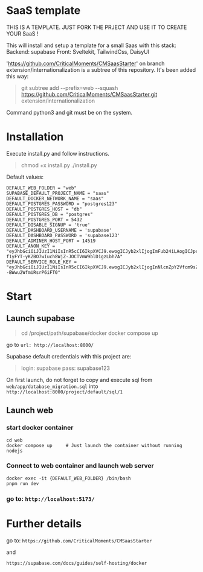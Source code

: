 # SaaS template

THIS IS A TEMPLATE. JUST FORK THE PRJECT AND USE IT TO CREATE YOUR SaaS !

This will install and setup a template for a small Saas with this stack:
Backend: supabase
Front: Sveltekit, TailwindCss, DaisyUI

'https://github.com/CriticalMoments/CMSaasStarter' on branch extension/internationalization is a subtree of this repository. It's been added this way:

> git subtree add --prefix=web --squash https://github.com/CriticalMoments/CMSaasStarter.git extension/internationalization

Command python3 and git must be on the system.

# Installation

Execute install.py and follow instructions.

> chmod +x install.py
> ./install.py

Default values:
```
DEFAULT_WEB_FOLDER = "web"
SUPABASE_DEFAULT_PROJECT_NAME = "saas"
DEFAULT_DOCKER_NETWORK_NAME = "saas"
DEFAULT_POSTGRES_PASSWORD = "postgres123"
DEFAULT_POSTGRES_HOST = "db"
DEFAULT_POSTGRES_DB = "postgres"
DEFAULT_POSTGRES_PORT = 5432
DEFAULT_DISABLE_SIGNUP = 'true'
DEFAULT_DASHBOARD_USERNAME = 'supabase'
DEFAULT_DASHBOARD_PASSWORD = 'supabase123'
DEFAULT_ADMINER_HOST_PORT = 14519
DEFAULT_ANON_KEY = "eyJhbGciOiJIUzI1NiIsInR5cCI6IkpXVCJ9.ewogICJyb2xlIjogImFub24iLAogICJpc3MiOiAic3VwYWJhc2UiLAogICJpYXQiOiAxNzA0NDA5MjAwLAogICJleHAiOiAxODYyMjYyMDAwCn0.-f1yFYT-yKZBO7wIuch8WjZ-JOCTVmW9blD1gzLbh7A"
DEFAULT_SERVICE_ROLE_KEY = "eyJhbGciOiJIUzI1NiIsInR5cCI6IkpXVCJ9.ewogICJyb2xlIjogInNlcnZpY2Vfcm9sZSIsCiAgImlzcyI6ICJzdXBhYmFzZSIsCiAgImlhdCI6IDE3MDQ0MDkyMDAsCiAgImV4cCI6IDE4NjIyNjIwMDAKfQ.yzJYfNC1JNgc6mTuP0bRjY4--BWwu2WfmURsrP6iFT0"
```

# Start

## Launch supabase
> cd /project/path/supabase/docker
> docker compose up

go to `url: http://localhost:8000/`


Supabase default credentials with this project are:
> login: supabase
> pass: supabase123

On first launch, do not forget to copy and execute sql from
`web/app/database_migration.sql` into `http://localhost:8000/project/default/sql/1`

## Launch web

### start docker container
```
cd web
docker compose up     # Just launch the container without running nodejs
```
### Connect to web container and launch web server
```
docker exec -it {DEFAULT_WEB_FOLDER} /bin/bash
pnpm run dev
```

### go to: `http://localhost:5173/`

# Further details
go to:
```https://github.com/CriticalMoments/CMSaasStarter```

and 

```https://supabase.com/docs/guides/self-hosting/docker```
